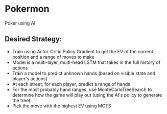 # Pokermon
Poker using AI


## Desired Strategy:

- Train using Actor-Critic Policy Gradient to get the EV of the current
position and a range of moves to make
- Model is a multi-layer, multi-head LSTM that takes in the full history of actions
- Train a model to predict unknown hands (based on visible state and player's actions)
- At each street, for each player, predict a range of hands
- For the most probably hand ranges, use MonteCarloTreeSearch to determine
how the game will play out (using the AI's policy to generate the tree)
- Pick the move with the highest EV using MCTS